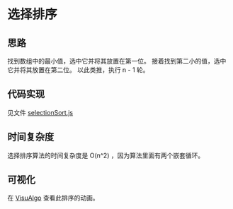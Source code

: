 # 选择排序

## 思路

找到数组中的最小值，选中它并将其放置在第一位。
接着找到第二小的值，选中它并将其放置在第二位。
以此类推，执行 n - 1 轮。

## 代码实现

见文件 [selectionSort.js](../selectionSort.js)

## 时间复杂度

选择排序算法的时间复杂度是 O(n^2) ，因为算法里面有两个嵌套循环。

## 可视化

在 [VisuAlgo](https://visualgo.net/en/sorting) 查看此排序的动画。